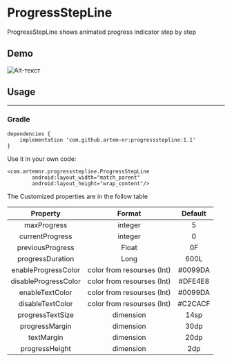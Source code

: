 # ProgressStepLine

ProgressStepLine shows animated progress indicator step by step

## Demo

![Alt-текст](https://user-images.githubusercontent.com/35424407/101927649-c72b8600-3be5-11eb-8f29-784c8865f0c0.gif "Img")

## Usage
____

### Gradle

```
dependencies {
    implementation 'com.github.artem-nr:progressstepline:1.1'
}
```

Use it in your own code:

```
<com.artemnr.progressstepline.ProgressStepLine
        android:layout_width="match_parent"
        android:layout_height="wrap_content"/>
```

The Customized properties are in the follow table

| Property | Format | Default |
|:----------------:|:---------:|:----------------:|
| maxProgress | integer | 5 |
| currentProgress | integer | 0 |
| previousProgress | Float | 0F |
| progressDuration | Long | 600L |
| enableProgressColor | color from resourses (Int) | #0099DA |
| disableProgressColor | color from resourses (Int) | #DFE4E8 |
| enableTextColor | color from resourses (Int) | #0099DA |
| disableTextColor |color from resourses (Int) | #C2CACF |
| progressTextSize | dimension | 14sp |
| progressMargin | dimension | 30dp |
| textMargin | dimension | 20dp |
| progressHeight | dimension | 2dp |
